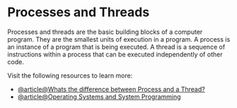 # Processes and Threads

Processes and threads are the basic building blocks of a computer program. They are the smallest units of execution in a program. A process is an instance of a program that is being executed. A thread is a sequence of instructions within a process that can be executed independently of other code.

Visit the following resources to learn more:

- [@article@Whats the difference between Process and a Thread?](https://www.quora.com/What-is-the-difference-between-a-process-and-a-thread)
- [@article@Operating Systems and System Programming](https://archive.org/details/ucberkeley-webcast-PL-XXv-cvA_iBDyz-ba4yDskqMDY6A1w_c)